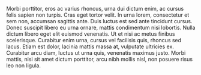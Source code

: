 Morbi porttitor, eros ac varius rhoncus, urna dui dictum enim, ac cursus felis sapien non turpis. Cras eget tortor velit. In urna lorem, consectetur et sem non, accumsan sagittis ante. Duis luctus est sed ante tincidunt cursus. Donec suscipit libero eu urna ornare, mattis condimentum nisi lobortis. Nulla dictum libero eget elit euismod venenatis. Ut et nisi ac metus finibus scelerisque. Curabitur enim urna, cursus vel facilisis quis, rhoncus sed lacus. Etiam est dolor, lacinia mattis massa at, vulputate ultricies ex. Curabitur arcu diam, luctus ut urna quis, venenatis maximus justo. Morbi mattis, nisi sit amet dictum porttitor, arcu nibh mollis nisl, non posuere risus leo non ligula.
